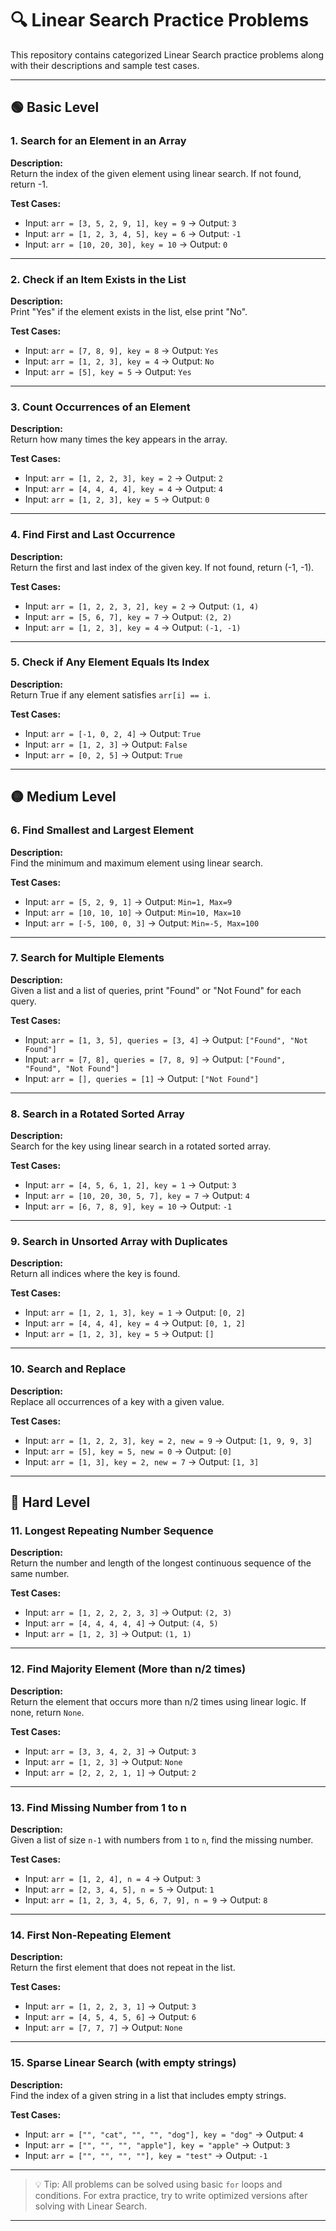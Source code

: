 # 🔍 Linear Search Practice Problems

This repository contains categorized Linear Search practice problems along with their descriptions and sample test cases.

---

## 🟢 Basic Level

### 1. Search for an Element in an Array
**Description:**  
Return the index of the given element using linear search. If not found, return -1.

**Test Cases:**
- Input: `arr = [3, 5, 2, 9, 1], key = 9` → Output: `3`
- Input: `arr = [1, 2, 3, 4, 5], key = 6` → Output: `-1`
- Input: `arr = [10, 20, 30], key = 10` → Output: `0`

---

### 2. Check if an Item Exists in the List
**Description:**  
Print "Yes" if the element exists in the list, else print "No".

**Test Cases:**
- Input: `arr = [7, 8, 9], key = 8` → Output: `Yes`
- Input: `arr = [1, 2, 3], key = 4` → Output: `No`
- Input: `arr = [5], key = 5` → Output: `Yes`

---

### 3. Count Occurrences of an Element
**Description:**  
Return how many times the key appears in the array.

**Test Cases:**
- Input: `arr = [1, 2, 2, 3], key = 2` → Output: `2`
- Input: `arr = [4, 4, 4, 4], key = 4` → Output: `4`
- Input: `arr = [1, 2, 3], key = 5` → Output: `0`

---

### 4. Find First and Last Occurrence
**Description:**  
Return the first and last index of the given key. If not found, return (-1, -1).

**Test Cases:**
- Input: `arr = [1, 2, 2, 3, 2], key = 2` → Output: `(1, 4)`
- Input: `arr = [5, 6, 7], key = 7` → Output: `(2, 2)`
- Input: `arr = [1, 2, 3], key = 4` → Output: `(-1, -1)`

---

### 5. Check if Any Element Equals Its Index
**Description:**  
Return True if any element satisfies `arr[i] == i`.

**Test Cases:**
- Input: `arr = [-1, 0, 2, 4]` → Output: `True`
- Input: `arr = [1, 2, 3]` → Output: `False`
- Input: `arr = [0, 2, 5]` → Output: `True`

---

## 🟡 Medium Level

### 6. Find Smallest and Largest Element
**Description:**  
Find the minimum and maximum element using linear search.

**Test Cases:**
- Input: `arr = [5, 2, 9, 1]` → Output: `Min=1, Max=9`
- Input: `arr = [10, 10, 10]` → Output: `Min=10, Max=10`
- Input: `arr = [-5, 100, 0, 3]` → Output: `Min=-5, Max=100`

---

### 7. Search for Multiple Elements
**Description:**  
Given a list and a list of queries, print "Found" or "Not Found" for each query.

**Test Cases:**
- Input: `arr = [1, 3, 5], queries = [3, 4]` → Output: `["Found", "Not Found"]`
- Input: `arr = [7, 8], queries = [7, 8, 9]` → Output: `["Found", "Found", "Not Found"]`
- Input: `arr = [], queries = [1]` → Output: `["Not Found"]`

---

### 8. Search in a Rotated Sorted Array
**Description:**  
Search for the key using linear search in a rotated sorted array.

**Test Cases:**
- Input: `arr = [4, 5, 6, 1, 2], key = 1` → Output: `3`
- Input: `arr = [10, 20, 30, 5, 7], key = 7` → Output: `4`
- Input: `arr = [6, 7, 8, 9], key = 10` → Output: `-1`

---

### 9. Search in Unsorted Array with Duplicates
**Description:**  
Return all indices where the key is found.

**Test Cases:**
- Input: `arr = [1, 2, 1, 3], key = 1` → Output: `[0, 2]`
- Input: `arr = [4, 4, 4], key = 4` → Output: `[0, 1, 2]`
- Input: `arr = [1, 2, 3], key = 5` → Output: `[]`

---

### 10. Search and Replace
**Description:**  
Replace all occurrences of a key with a given value.

**Test Cases:**
- Input: `arr = [1, 2, 2, 3], key = 2, new = 9` → Output: `[1, 9, 9, 3]`
- Input: `arr = [5], key = 5, new = 0` → Output: `[0]`
- Input: `arr = [1, 3], key = 2, new = 7` → Output: `[1, 3]`

---

## 🔴 Hard Level

### 11. Longest Repeating Number Sequence
**Description:**  
Return the number and length of the longest continuous sequence of the same number.

**Test Cases:**
- Input: `arr = [1, 2, 2, 2, 3, 3]` → Output: `(2, 3)`
- Input: `arr = [4, 4, 4, 4, 4]` → Output: `(4, 5)`
- Input: `arr = [1, 2, 3]` → Output: `(1, 1)`

---

### 12. Find Majority Element (More than n/2 times)
**Description:**  
Return the element that occurs more than n/2 times using linear logic. If none, return `None`.

**Test Cases:**
- Input: `arr = [3, 3, 4, 2, 3]` → Output: `3`
- Input: `arr = [1, 2, 3]` → Output: `None`
- Input: `arr = [2, 2, 2, 1, 1]` → Output: `2`

---

### 13. Find Missing Number from 1 to n
**Description:**  
Given a list of size `n-1` with numbers from `1` to `n`, find the missing number.

**Test Cases:**
- Input: `arr = [1, 2, 4], n = 4` → Output: `3`
- Input: `arr = [2, 3, 4, 5], n = 5` → Output: `1`
- Input: `arr = [1, 2, 3, 4, 5, 6, 7, 9], n = 9` → Output: `8`

---

### 14. First Non-Repeating Element
**Description:**  
Return the first element that does not repeat in the list.

**Test Cases:**
- Input: `arr = [1, 2, 2, 3, 1]` → Output: `3`
- Input: `arr = [4, 5, 4, 5, 6]` → Output: `6`
- Input: `arr = [7, 7, 7]` → Output: `None`

---

### 15. Sparse Linear Search (with empty strings)
**Description:**  
Find the index of a given string in a list that includes empty strings.

**Test Cases:**
- Input: `arr = ["", "cat", "", "", "dog"], key = "dog"` → Output: `4`
- Input: `arr = ["", "", "", "apple"], key = "apple"` → Output: `3`
- Input: `arr = ["", "", "", ""], key = "test"` → Output: `-1`

---

> 💡 Tip: All problems can be solved using basic `for` loops and conditions. For extra practice, try to write optimized versions after solving with Linear Search.

---
